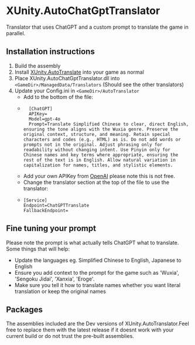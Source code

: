 # XUnity.AutoChatGptTranslator

Translator that uses ChatGPT and a custom prompt to translate the game in parallel.

## Installation instructions

1. Build the assembly
2. Install [XUnity.AutoTranslate]() into your game as normal
3. Place XUnity.AutoChatGptTranslator.dll into `<GameDir>/ManagedData/Translators` (Should see the other translators)
4. Update your Config.ini in `<GameDir>/AutoTranslator`
	- Add to the bottom of the file:
	- ```
		[ChatGPT]
		APIKey=
		Model=gpt-4o
		Prompt=Translate Simplified Chinese to clear, direct English, ensuring the tone aligns with the Wuxia genre. Preserve the original context, structure, and meaning. Retain special characters and codes (e.g., HTML) as is. Do not add words or prompts not in the original. Adjust phrasing only for readability without changing intent. Use Pinyin only for Chinese names and key terms where appropriate, ensuring the rest of the text is in English. Allow natural variation in capitalization for names, titles, and stylistic elements.
		```
	- Add your own APIKey from [OpenAI](https://platform.openai.com/chat-completions) please note this is not free.
	- Change the translator section at the top of the file to use the translator:
	- ```
	  [Service]
	  Endpoint=ChatGPTTranslate
	  FallbackEndpoint=
	  ```

## Fine tuning your prompt

Please note the prompt is what actually tells ChatGPT what to translate. Some things that will help:
- Update the languages eg. Simplified Chinese to English, Japanese to English
- Ensure you add context to the prompt for the game such as 'Wuxia', 'Sengoku Jidai', 'Xanxia', 'Eroge'. 
- Make sure you tell it how to translate names whether you want literal translation or keep the original names

## Packages

The assemblies included are the Dev versions of XUnity.AutoTranslator.Feel free to replace them with the latest release if it doesnt work with your current build or do not trust the pre-built assemblies.